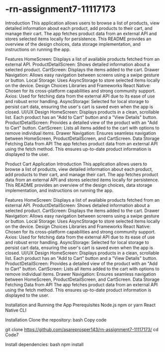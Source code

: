 # -rn-assignment7-11117173
Introduction
This application allows users to browse a list of products, view detailed information about each product, add products to their cart, and manage their cart. The app fetches product data from an external API and stores selected items locally for persistence. This README provides an overview of the design choices, data storage implementation, and instructions on running the app.

Features
HomeScreen: Displays a list of available products fetched from an external API.
ProductDetailScreen: Shows detailed information about a selected product.
CartScreen: Displays the items added to the cart.
Drawer Navigation: Allows easy navigation between screens using a swipe gesture or button.
Local Storage: Uses AsyncStorage to store selected items locally on the device.
Design Choices
Libraries and Frameworks
React Native: Chosen for its cross-platform capabilities and strong community support.
Axios: Used for fetching data from the external API due to its ease of use and robust error handling.
AsyncStorage: Selected for local storage to persist cart data, ensuring the user's cart is saved even when the app is closed.
UI/UX Design
HomeScreen: Displays products in a clean, scrollable list. Each product has an "Add to Cart" button and a "View Details" button.
ProductDetailScreen: Provides a detailed view of the product with an "Add to Cart" button.
CartScreen: Lists all items added to the cart with options to remove individual items.
Drawer Navigation: Ensures seamless navigation between HomeScreen, ProductDetailScreen, and CartScreen.
Data Storage
Fetching Data from API
The app fetches product data from an external API using the fetch method. This ensures up-to-date product information is displayed to the user.


Product Cart Application
Introduction
This application allows users to browse a list of products, view detailed information about each product, add products to their cart, and manage their cart. The app fetches product data from an external API and stores selected items locally for persistence. This README provides an overview of the design choices, data storage implementation, and instructions on running the app.

Features
HomeScreen: Displays a list of available products fetched from an external API.
ProductDetailScreen: Shows detailed information about a selected product.
CartScreen: Displays the items added to the cart.
Drawer Navigation: Allows easy navigation between screens using a swipe gesture or button.
Local Storage: Uses AsyncStorage to store selected items locally on the device.
Design Choices
Libraries and Frameworks
React Native: Chosen for its cross-platform capabilities and strong community support.
Axios: Used for fetching data from the external API due to its ease of use and robust error handling.
AsyncStorage: Selected for local storage to persist cart data, ensuring the user's cart is saved even when the app is closed.
UI/UX Design
HomeScreen: Displays products in a clean, scrollable list. Each product has an "Add to Cart" button and a "View Details" button.
ProductDetailScreen: Provides a detailed view of the product with an "Add to Cart" button.
CartScreen: Lists all items added to the cart with options to remove individual items.
Drawer Navigation: Ensures seamless navigation between HomeScreen, ProductDetailScreen, and CartScreen.
Data Storage
Fetching Data from API
The app fetches product data from an external API using the fetch method. This ensures up-to-date product information is displayed to the user.


Installation and Running the App
Prerequisites
Node.js
npm or yarn
React Native CLI

Installation
Clone the repository:
bash
Copy code

git clone https://github.com/asareprosper143/rn-assignment7-11117173/
cd Code7

Install dependencies:
bash
npm install

